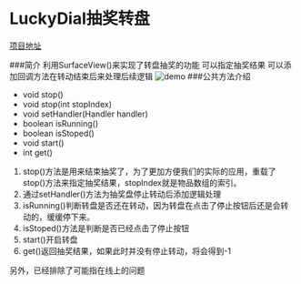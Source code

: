 # LuckyDial抽奖转盘

[项目地址](https://github.com/Jimbo-zjb/LuckyDial)

###简介
利用SurfaceView()来实现了转盘抽奖的功能
可以指定抽奖结果
可以添加回调方法在转动结束后来处理后续逻辑
![demo](http://c.picphotos.baidu.com/album/s%3D740%3Bq%3D90/sign=93bc378e848ba61edbeeca2b710fe637/a8ec8a13632762d0d58a95fba6ec08fa513dc639.jpg)
###公共方法介绍
- void stop()
- void stop(int stopIndex)
- void setHandler(Handler handler)
- boolean isRunning() 
- boolean isStoped()
- void start()
- int get()


1. stop()方法是用来结束抽奖了，为了更加方便我们的实际的应用，重载了stop()方法来指定抽奖结果，stopIndex就是物品数组的索引。
2. 通过setHandler()方法为抽奖盘停止转动后添加逻辑处理
3. isRunning()判断转盘是否还在转动，因为转盘在点击了停止按钮后还是会转动的，缓缓停下来。
4. isStoped()方法是判断是否已经点击了停止按钮
5. start()开启转盘
6. get()返回抽奖结果，如果此时并没有停止转动，将会得到-1

另外，已经排除了可能指在线上的问题





